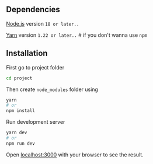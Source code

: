 ## Dependencies

[Node.js](https://nodejs.org/en) version `18 or later..`

[Yarn](https://classic.yarnpkg.com/lang/en/docs/install/) version `1.22 or later..` # if you don't wanna use `npm`

## Installation

First go to project folder

```bash
cd project
```

Then create `node_modules` folder using

```bash
yarn
# or
npm install
```

Run development server

```bash
yarn dev
# or
npm run dev
```

Open [localhost:3000](http://localhost:3000) with your browser to see the result.
